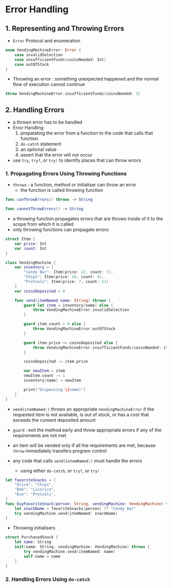# Error Handling
## 1. Representing and Throwing Errors
* `Error` Protocol and enumeration
```swift
enum VendingMachineError: Error {
    case invalidSelection
    case insufficientFunds(coinsNeeded: Int)
    case outOfStock
}
```
  * Throwing an error : something unexpected happened and the normal flow of execution cannot continue
  ```swift
  throw VendingMachineError.insufficientFunds(coinsNeeded: 5)
  ``` 
## 2. Handling Errors
* a thrown error has to be handled
* Error Handling
  1. propatating the error from a function to the code that calls that function
  2. `do-catch` statement
  3. an optional value 
  4. assert that the error will not occur 
* use `try`, `try?`, or `try!` to identify places that can throw errors
### 1. Propagating Errors Using Throwing Functions
* `throws` : a function, method or initialiser can throw an error
  * the function is called throwing function
```swift
func canThrowErrors() throws -> String

func cannotThrowErrors() -> String
```
* a throwing function propagates errors that are thrown inside of it to the scope from which it is called
* only throwing functions can propagate errors
```swift
struct Item {
    var price: Int
    var count: Int
}

class VendingMachine {
    var inventory = [
        "Candy Bar": Item(price: 12, count: 7),
        "Chips": Item(price: 10, count: 4),
        "Pretzels": Item(price: 7, count: 11)
    ]
    var coinsDeposited = 0

    func vend(itemNamed name: String) throws {
        guard let item = inventory[name] else {
            throw VendingMachineError.invalidSelection
        }

        guard item.count > 0 else {
            throw VendingMachineError.outOfStock
        }

        guard item.price <= coinsDeposited else {
            throw VendingMachineError.insufficientFunds(coinsNeeded: item.price - coinsDeposited)
        }

        coinsDeposited -= item.price

        var newItem = item
        newItem.count -= 1
        inventory[name] = newItem

        print("Dispensing \(name)")
    }
}
``` 
* `vend(itemNamed:)` throws an appropriate `VendingMachineError` if the requested item is not available, is out of stock, or has a cost that exceeds the cureent deposited amount
* `guard` : exit the method early and throw appropriate errors if any of the requirements are not met
* an item will be vended only if all the requirements are met, because `throw` immediately transfers program control

* any code that calls `vend(intemNamed:)` must handle the errors
  * using either `do-catch`, or `try?`, or `try!`
```swift
let favoriteSnacks = [
    "Alice": "Chips",
    "Bob": "Licorice",
    "Eve": "Pretzels",
]
func buyFavoriteSnack(person: String, vendingMachine: VendingMachine) throws {
    let snackName = favoriteSnacks[person] ?? "Candy Bar"
    try vendingMachine.vend(itemNamed: snackName)
}
``` 
* Throwing initialisers
```swift
struct PurchasedSnack {
    let name: String
    init(name: String, vendingMachine: VendingMachine) throws {
        try vendingMachine.vend(itemNamed: name)
        self.name = name
    }
}
```
### 2. Handling Errors Using `do-catch`